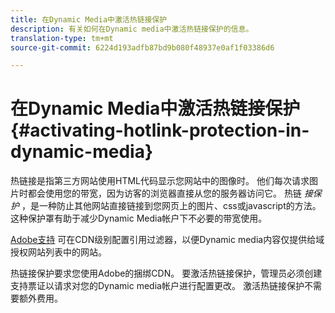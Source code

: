 ```yaml
---
title: 在Dynamic Media中激活热链接保护
description: 有关如何在Dynamic media中激活热链接保护的信息。
translation-type: tm+mt
source-git-commit: 6224d193adfb87bd9b080f48937e0af1f03386d6

---
```



# 在Dynamic Media中激活热链接保护 {#activating-hotlink-protection-in-dynamic-media}

热链接是指第三方网站使用HTML代码显示您网站中的图像时。 他们每次请求图片时都会使用您的带宽，因为访客的浏览器直接从您的服务器访问它。 热链 *接保护* ，是一种防止其他网站直接链接到您网页上的图片、css或javascript的方法。 这种保护罩有助于减少Dynamic Media帐户下不必要的带宽使用。

[Adobe支持](https://helpx.adobe.com/support.html) 可在CDN级别配置引用过滤器，以便Dynamic media内容仅提供给域授权网站列表中的网站。

热链接保护要求您使用Adobe的捆绑CDN。 要激活热链接保护，管理员必须创建支持票证以请求对您的Dynamic media帐户进行配置更改。 激活热链接保护不需要额外费用。
